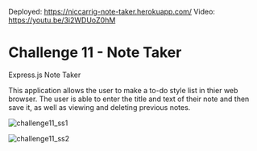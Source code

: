 Deployed: https://niccarrig-note-taker.herokuapp.com/
Video: https://youtu.be/3i2WDUoZ0hM

# Challenge 11 - Note Taker
Express.js Note Taker

This application allows the user to make a to-do style list in thier web browser. The user is able to enter the title and text of their note and then save it, as well as viewing and deleting previous notes. 


![challenge11_ss1](https://user-images.githubusercontent.com/101528994/174283995-7ab4ad8f-4bd3-4894-a9f1-a2eed0e9e4a0.png)

![challenge11_ss2](https://user-images.githubusercontent.com/101528994/174284050-37a55f1e-2659-4065-a18f-77e854e1ac26.png)
